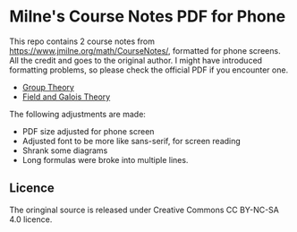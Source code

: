 # Milne's Course Notes PDF for Phone

This repo contains 2 course notes from
https://www.jmilne.org/math/CourseNotes/, formatted for phone screens.
All the credit and goes to the original author. I might have
introduced formatting problems, so please check the official PDF if
you encounter one.

- [Group Theory](https://github.com/YangZhao11/PhonePdf/releases/download/202301/GT.pdf)
- [Field and Galois Theory](https://github.com/YangZhao11/PhonePdf/releases/download/202301/FT.pdf)

The following adjustments are made:

- PDF size adjusted for phone screen
- Adjusted font to be more like sans-serif, for screen reading
- Shrank some diagrams
- Long formulas were broke into multiple lines.

## Licence

The oringinal source is released under Creative Commons CC BY-NC-SA
4.0 licence.
